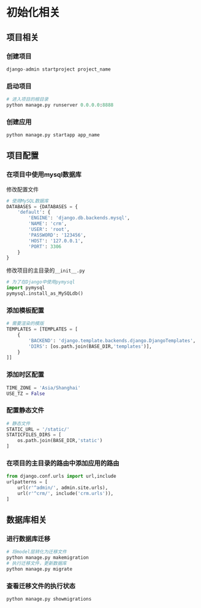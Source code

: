 # 初始化相关

## 项目相关

### 创建项目

```python
django-admin startproject project_name
```

### 启动项目

```python
# 进入项目的根目录
python manage.py runserver 0.0.0.0:8888
```

### 创建应用

```python
python manage.py startapp app_name
```

## 项目配置

### 在项目中使用mysql数据库

修改配置文件

```python
# 使用MySQL数据库
DATABASES = {DATABASES = {
    'default': {
        'ENGINE': 'django.db.backends.mysql',
        'NAME': 'crm',
        'USER': 'root',
        'PASSWORD': '123456',
        'HOST': '127.0.0.1',
        'PORT': 3306
    }
}
```

修改项目的主目录的`__init__.py`

```python
# 为了在Django中使用pymysql
import pymysql
pymysql.install_as_MySQLdb()
```

### 添加模板配置

```python
# 需要渲染的模版
TEMPLATES = [TEMPLATES = [
    {
        'BACKEND': 'django.template.backends.django.DjangoTemplates',
        'DIRS': [os.path.join(BASE_DIR,'templates')],
    }
]]
```

### 添加时区配置

```python
TIME_ZONE = 'Asia/Shanghai'
USE_TZ = False
```

### 配置静态文件

```python
# 静态文件
STATIC_URL = '/static/'
STATICFILES_DIRS = [
    os.path.join(BASE_DIR,'static')
]
```

### 在项目的主目录的路由中添加应用的路由

```python
from django.conf.urls import url,include
urlpatterns = [
    url(r'^admin/', admin.site.urls),
    url(r'^crm/', include('crm.urls')),
]
```

## 数据库相关

### 进行数据库迁移

```python
# 将model层转化为迁移文件
python manage.py makemigration
# 执行迁移文件，更新数据库
python manage.py migrate
```

### 查看迁移文件的执行状态

```python
python manage.py showmigrations
```
